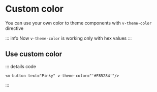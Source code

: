 <script setup>
import MButton from '../../lib/src/components/MButton/MButton.vue';
import { themeColorDirective } from '../../lib/src/utils/color.js';
import ExampleWrapper from '../common/ExampleWrapper.vue'

const vThemeColor = themeColorDirective
</script>

# Custom color
You can use your own color to theme components with `v-theme-color` directive

::: info
Now `v-theme-color` is working only with hex values
:::

## Use custom color
<ExampleWrapper description="Using of custom color tokens" :toggleable="false">
    <m-button text="Pinky" v-theme-color="'#F85284'"/>
    <m-button text="Green!" v-theme-color="'#6AA569'"/>
    <m-button text="Lavanda" v-theme-color="'#7D6FA5'"/>
</ExampleWrapper>

::: details code
```vue
<m-button text="Pinky" v-theme-color="'#F85284'"/>
```
:::
